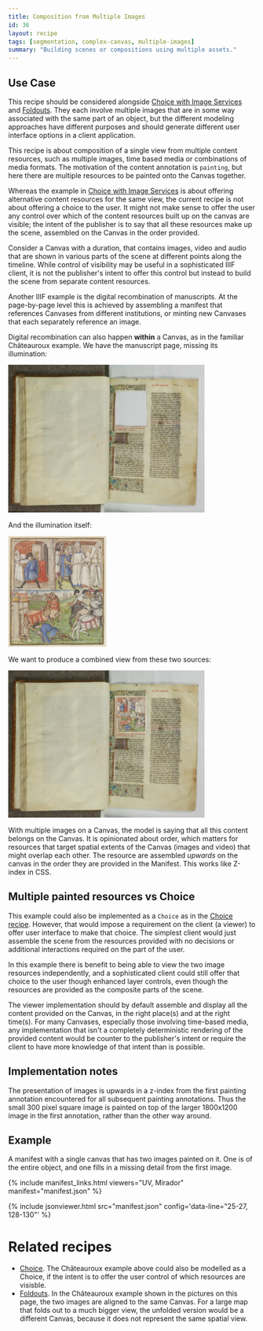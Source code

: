 ```yaml
---
title: Composition from Multiple Images
id: 36
layout: recipe
tags: [segmentation, complex-canvas, multiple-images]
summary: "Building scenes or compositions using multiple assets."
---
```



## Use Case

This recipe should be considered alongside [Choice with Image Services](../0034-choice-with-image-services/) and [Foldouts](../0035-foldouts/). They each involve multiple images that are in some way associated with the same part of an object, but the different modeling approaches have different purposes and should generate different user interface options in a client application.

This recipe is about composition of a single view from multiple content resources, such as multiple images, time based media or combinations of media formats. The motivation of the content annotation is `painting`, but here there are multiple resources to be painted onto the Canvas together.

Whereas the example in [Choice with Image Services](../0034-choice-with-image-services/) is about offering alternative content resources for the same view, the current recipe is not about offering a choice to the user. It might not make sense to offer the user any control over which of the content resources built up on the canvas are visible; the intent of the publisher is to say that all these resources make up the scene, assembled on the Canvas in the order provided.

Consider a Canvas with a duration, that contains images, video and audio that are shown in various parts of the scene at different points along the timeline. While control of visibility may be useful in a sophisticated IIIF client, it is not the publisher's intent to offer this control but instead to build the scene from separate content resources.

Another IIIF example is the digital recombination of manuscripts. At the page-by-page level this is achieved by assembling a manifest that references Canvases from different institutions, or minting new Canvases that each separately reference an image.

Digital recombination can also happen **within** a Canvas, as in the familiar Châteauroux example. We have the manuscript page, missing its illumination:

![](chateauroux.jpg)

And the illumination itself:

![](detail.png)

We want to produce a combined view from these two sources:

![](combined.png)

With multiple images on a Canvas, the model is saying that all this content belongs on the Canvas. It is opinionated about order, which matters for resources that target spatial extents of the Canvas (images and video) that might overlap each other. The resource are assembled _upwards_ on the canvas in the order they are provided in the Manifest. This works like Z-index in CSS.

## Multiple painted resources vs Choice

This example could also be implemented as a `Choice` as in the [Choice recipe](../0033-choice/). However, that would impose a requirement on the client (a viewer) to offer user interface to make that choice. The simplest client would just assemble the scene from the resources provided with no decisions or additional interactions required on the part of the user.

In this example there is benefit to being able to view the two image resources independently, and a sophisticated client could still offer that choice to the user though enhanced layer controls, even though the resources are provided as the composite parts of the scene.

The viewer implementation should by default assemble and display all the content provided on the Canvas, in the right place(s) and at the right time(s). For many Canvases, especially those involving time-based media, any implementation that isn't a completely deterministic rendering of the provided content would be counter to the publisher's intent or require the client to have more knowledge of that intent than is possible.


## Implementation notes

The presentation of images is upwards in a z-index from the first painting annotation encountered for all subsequent painting annotations. Thus the small 300 pixel square image is painted on top of the larger 1800x1200 image in the first annotation, rather than the other way around.

## Example

A manifest with a single canvas that has two images painted on it. One is of the entire object, and one fills in a missing detail from the first image.

{% include manifest_links.html viewers="UV, Mirador" manifest="manifest.json" %}

{% include jsonviewer.html src="manifest.json" config='data-line="25-27, 128-130"' %}

# Related recipes

* [Choice](../0033-choice/). The Châteauroux example above could also be modelled as a Choice, if the intent is to offer the user control of which resources are visisble.
* [Foldouts](../0035-foldouts/). In the Châteauroux example shown in the pictures on this page, the two images are aligned to the same Canvas. For a large map that folds out to a much bigger view, the unfolded version would be a different Canvas, because it does not represent the same spatial view.
